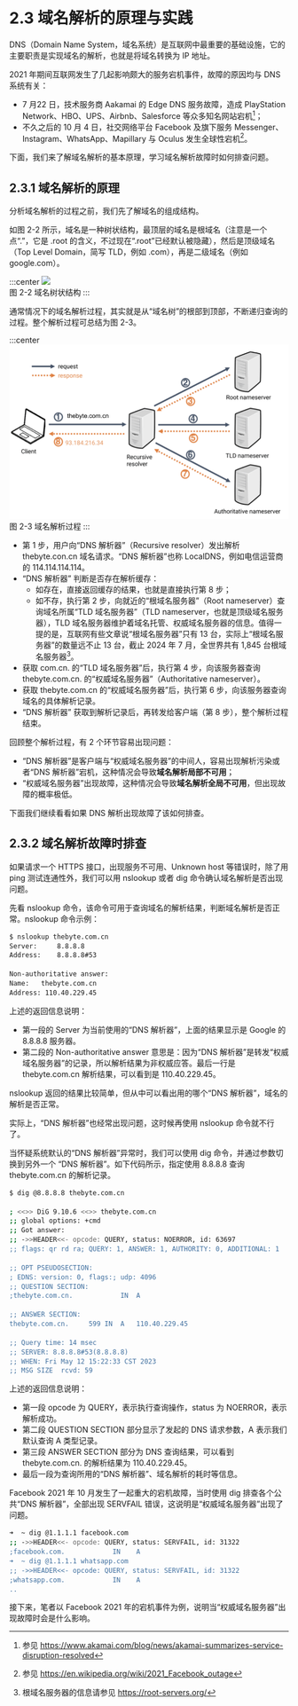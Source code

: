 # 2.3 域名解析的原理与实践

DNS（Domain Name System，域名系统）是互联网中最重要的基础设施，它的主要职责是实现域名的解析，也就是将域名转换为 IP 地址。

2021 年期间互联网发生了几起影响颇大的服务宕机事件，故障的原因均与 DNS 系统有关：
- 7 月22 日，技术服务商 Aakamai 的 Edge DNS 服务故障，造成 PlayStation Network、HBO、UPS、Airbnb、Salesforce 等众多知名网站宕机[^1]；
- 不久之后的 10 月 4 日，社交网络平台 Facebook 及旗下服务 Messenger、Instagram、WhatsApp、Mapillary 与 Oculus 发生全球性宕机[^2]。

下面，我们来了解域名解析的基本原理，学习域名解析故障时如何排查问题。


## 2.3.1 域名解析的原理

分析域名解析的过程之前，我们先了解域名的组成结构。

如图 2-2 所示，域名是一种树状结构，最顶层的域名是根域名（注意是一个点“.”，它是 .root 的含义，不过现在“.root”已经默认被隐藏），然后是顶级域名（Top Level Domain，简写 TLD，例如 .com），再是二级域名（例如 google.com）。

:::center
  ![](../assets/dns-tree.webp)<br/>
  图 2-2 域名树状结构
:::

通常情况下的域名解析过程，其实就是从“域名树”的根部到顶部，不断递归查询的过程。整个解析过程可总结为图 2-3。

:::center
  ![](../assets/dns-example.png)<br/>
  图 2-3 域名解析过程
:::

- 第 1 步，用户向“DNS 解析器”（Recursive resolver）发出解析 thebyte.con.cn 域名请求。“DNS 解析器”也称 LocalDNS，例如电信运营商的 114.114.114.114。
- “DNS 解析器” 判断是否存在解析缓存：
	- 如存在，直接返回缓存的结果，也就是直接执行第 8 步；
	- 如不存，执行第 2 步，向就近的“根域名服务器”（Root nameserver）查询域名所属“TLD 域名服务器”（TLD nameserver，也就是顶级域名服务器），TLD 域名服务器维护着域名托管、权威域名服务器的信息。值得一提的是，互联网有些文章说“根域名服务器”只有 13 台，实际上“根域名服务器”的数量远不止 13 台，截止 2024 年 7 月，全世界共有 1,845 台根域名服务器[^3]。
- 获取 com.cn. 的“TLD 域名服务器”后，执行第 4 步，向该服务器查询 thebyte.com.cn. 的“权威域名服务器”（Authoritative nameserver）。
- 获取 thebyte.com.cn 的“权威域名服务器”后，执行第 6 步，向该服务器查询域名的具体解析记录。
- “DNS 解析器” 获取到解析记录后，再转发给客户端（第 8 步），整个解析过程结束。 

回顾整个解析过程，有 2 个环节容易出现问题：
- “DNS 解析器”是客户端与“权威域名服务器”的中间人，容易出现解析污染或者“DNS 解析器”宕机，这种情况会导致**域名解析局部不可用**；
- “权威域名服务器”出现故障，这种情况会导致**域名解析全局不可用**，但出现故障的概率极低。

下面我们继续看看如果 DNS 解析出现故障了该如何排查。

## 2.3.2 域名解析故障时排查

如果请求一个 HTTPS 接口，出现服务不可用、Unknown host 等错误时，除了用 ping 测试连通性外，我们可以用 nslookup 或者 dig 命令确认域名解析是否出现问题。

先看 nslookup 命令，该命令可用于查询域名的解析结果，判断域名解析是否正常。nslookup 命令示例：
```bash
$ nslookup thebyte.com.cn        
Server:		8.8.8.8
Address:	8.8.8.8#53

Non-authoritative answer:
Name:	thebyte.com.cn
Address: 110.40.229.45
```
上述的返回信息说明：

- 第一段的 Server 为当前使用的“DNS 解析器”，上面的结果显示是 Google 的 8.8.8.8 服务器。
- 第二段的 Non-authoritative answer 意思是：因为“DNS 解析器”是转发“权威域名服务器”的记录，所以解析结果为非权威应答。最后一行是 thebyte.com.cn 解析结果，可以看到是 110.40.229.45。

nslookup 返回的结果比较简单，但从中可以看出用的哪个“DNS 解析器”，域名的解析是否正常。

实际上，“DNS 解析器”也经常出现问题，这时候再使用 nslookup 命令就不行了。

当怀疑系统默认的“DNS 解析器”异常时，我们可以使用 dig 命令，并通过参数切换到另外一个 “DNS 解析器”。如下代码所示，指定使用 8.8.8.8 查询 thebyte.com.cn 的解析记录。

```bash
$ dig @8.8.8.8 thebyte.com.cn

; <<>> DiG 9.10.6 <<>> thebyte.com.cn
;; global options: +cmd
;; Got answer:
;; ->>HEADER<<- opcode: QUERY, status: NOERROR, id: 63697
;; flags: qr rd ra; QUERY: 1, ANSWER: 1, AUTHORITY: 0, ADDITIONAL: 1

;; OPT PSEUDOSECTION:
; EDNS: version: 0, flags:; udp: 4096
;; QUESTION SECTION:
;thebyte.com.cn.			IN	A

;; ANSWER SECTION:
thebyte.com.cn.		599	IN	A	110.40.229.45

;; Query time: 14 msec
;; SERVER: 8.8.8.8#53(8.8.8.8)
;; WHEN: Fri May 12 15:22:33 CST 2023
;; MSG SIZE  rcvd: 59
```

上述的返回信息说明：
- 第一段 opcode 为 QUERY，表示执行查询操作，status 为 NOERROR，表示解析成功。
- 第二段 QUESTION SECTION 部分显示了发起的 DNS 请求参数，A 表示我们默认查询 A 类型记录。
- 第三段 ANSWER SECTION 部分为 DNS 查询结果，可以看到 thebyte.com.cn. 的解析结果为 110.40.229.45。
- 最后一段为查询所用的“DNS 解析器”、域名解析的耗时等信息。

Facebook 2021 年 10 月发生了一起重大的宕机故障，当时使用 dig 排查各个公共“DNS 解析器”，全部出现 SERVFAIL 错误，这说明是“权威域名服务器”出现了问题。

```bash
➜  ~ dig @1.1.1.1 facebook.com
;; ->>HEADER<<- opcode: QUERY, status: SERVFAIL, id: 31322
;facebook.com.            IN    A
➜  ~ dig @1.1.1.1 whatsapp.com
;; ->>HEADER<<- opcode: QUERY, status: SERVFAIL, id: 31322
;whatsapp.com.            IN    A
..
```

接下来，笔者以 Facebook 2021 年的宕机事件为例，说明当“权威域名服务器”出现故障时会是什么影响。

[^1]: 参见 https://www.akamai.com/blog/news/akamai-summarizes-service-disruption-resolved
[^2]: 参见 https://en.wikipedia.org/wiki/2021_Facebook_outage
[^3]: 根域名服务器的信息请参见 https://root-servers.org/
